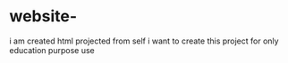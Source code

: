 # website-
i am created html projected from self i want to create this project for only education purpose use 
